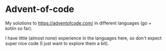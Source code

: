 # Advent-of-code

My solutions to https://adventofcode.com/ in different languages (go + kotlin so far).

I have little (almost none) experience in the languages here, so don't expect super nice code (I just want to explore them a bit).
